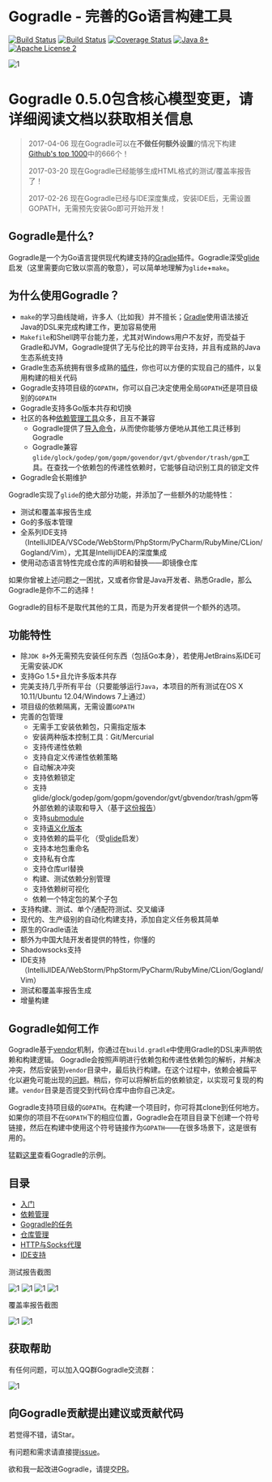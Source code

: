 # Gogradle - 完善的Go语言构建工具

[![Build Status](https://travis-ci.org/gogradle/gogradle.svg?branch=master)](https://travis-ci.org/gogradle/gogradle)
[![Build Status](https://ci.appveyor.com/api/projects/status/github/gogradle/gogradle?branch=master&svg=true&passingText=windows%20build%20passing&failingText=windows%20build%20failing)](https://ci.appveyor.com/api/projects/status/github/gogradle/gogradle?branch=master&svg=true&passingText=windows%20build%20passing&failingText=windows%20build%20failing)
[![Coverage Status](https://coveralls.io/repos/github/blindpirate/gogradle/badge.svg?branch=master)](https://coveralls.io/github/blindpirate/gogradle?branch=master)
[![Java 8+](https://img.shields.io/badge/java-8+-4c7e9f.svg)](http://java.oracle.com)
[![Apache License 2](https://img.shields.io/badge/license-APL2-blue.svg)](http://www.apache.org/licenses/LICENSE-2.0.txt)

![1](https://raw.githubusercontent.com/blindpirate/gogradle/master/docs/images/go-mini.png)

# Gogradle 0.5.0包含核心模型变更，请详细阅读文档以获取相关信息

> 2017-04-06 现在Gogradle可以在**不做任何额外设置**的情况下构建[Github's top 1000](http://github-rank.com/star?language=Go)中的666个！
>
> 2017-03-20 现在Gogradle已经能够生成HTML格式的测试/覆盖率报告了！
>
> 2017-02-26 现在Gogradle已经与IDE深度集成，安装IDE后，无需设置GOPATH，无需预先安装Go即可开始开发！

## Gogradle是什么?

Gogradle是一个为Go语言提供现代构建支持的[Gradle](https://gradle.org)插件。Gogradle深受[glide](https://github.com/Masterminds/glide)启发（这里需要向它致以崇高的敬意），可以简单地理解为`glide`+`make`。

## 为什么使用Gogradle？

- `make`的学习曲线陡峭，许多人（比如我）并不擅长；[Gradle](https://gradle.org)使用语法接近Java的DSL来完成构建工作，更加容易使用
- `Makefile`和Shell跨平台能力差，尤其对Windows用户不友好，而受益于Gradle和JVM，Gogradle提供了无与伦比的跨平台支持，并且有成熟的Java生态系统支持
- Gradle生态系统拥有很多成熟的[插件](https://plugins.gradle.org)，你也可以方便的实现自己的插件，以复用构建的相关代码
- Gogradle支持项目级的`GOPATH`，你可以自己决定使用全局`GOPATH`还是项目级别的`GOPATH`
- Gogradle支持多Go版本共存和切换
- 社区的各种[依赖管理工具]((https://github.com/blindpirate/report-of-go-package-management-tool))众多，且互不兼容
  - Gogradle提供了[导入命令](./docs/getting-started-cn.md#准备工作)，从而使你能够方便地从其他工具迁移到Gogradle
  - Gogradle兼容`glide/glock/godep/gom/gopm/govendor/gvt/gbvendor/trash/gpm`工具。在查找一个依赖包的传递性依赖时，它能够自动识别工具的锁定文件
- Gogradle会长期维护

Gogradle实现了`glide`的绝大部分功能，并添加了一些额外的功能特性：

- 测试和覆盖率报告生成
- Go的多版本管理
- 全系列IDE支持（IntelliJIDEA/VSCode/WebStorm/PhpStorm/PyCharm/RubyMine/CLion/Gogland/Vim），尤其是IntellijIDEA的深度集成
- 使用动态语言特性完成仓库的声明和替换——即镜像仓库

如果你曾被上述问题之一困扰，又或者你曾是Java开发者、熟悉Gradle，那么Gogradle是你不二的选择！

Gogradle的目标不是取代其他的工具，而是为开发者提供一个额外的选项。

## 功能特性

- 除`JDK 8+`外无需预先安装任何东西（包括Go本身），若使用JetBrains系IDE可无需安装JDK
- 支持Go 1.5+且允许多版本共存
- 完美支持几乎所有平台（只要能够运行`Java`，本项目的所有测试在OS X 10.11/Ubuntu 12.04/Windows 7上通过）
- 项目级的依赖隔离，无需设置`GOPATH`
- 完善的包管理
  - 无需手工安装依赖包，只需指定版本
  - 安装两种版本控制工具：Git/Mercurial
  - 支持传递性依赖
  - 支持自定义传递性依赖策略
  - 自动解决冲突 
  - 支持依赖锁定
  - 支持glide/glock/godep/gom/gopm/govendor/gvt/gbvendor/trash/gpm等外部依赖的读取和导入（基于[这份报告](https://github.com/blindpirate/report-of-go-package-management-tool)）
  - 支持[submodule](https://git-scm.com/book/zh/v2/Git-%E5%B7%A5%E5%85%B7-%E5%AD%90%E6%A8%A1%E5%9D%97)
  - 支持[语义化版本](http://semver.org/)
  - 支持依赖的扁平化 （受[glide](https://github.com/Masterminds/glide)启发）
  - 支持本地包重命名
  - 支持私有仓库
  - 支持仓库url替换
  - 构建、测试依赖分别管理
  - 支持依赖树可视化
  - 依赖一个特定包的某个子包
- 支持构建、测试、单个/通配符测试、交叉编译  
- 现代的、生产级别的自动化构建支持，添加自定义任务极其简单
- 原生的Gradle语法
- 额外为中国大陆开发者提供的特性，你懂的
- Shadowsocks支持
- IDE支持（IntelliJIDEA/WebStorm/PhpStorm/PyCharm/RubyMine/CLion/Gogland/Vim）
- 测试和覆盖率报告生成
- 增量构建

## Gogradle如何工作

Gogradle基于[vendor](https://docs.google.com/document/d/1Bz5-UB7g2uPBdOx-rw5t9MxJwkfpx90cqG9AFL0JAYo)机制，你通过在`build.gradle`中使用Gradle的DSL来声明依赖和构建逻辑。
Gogradle会按照声明进行依赖包和传递性依赖包的解析，并解决冲突，然后安装到`vendor`目录中，最后执行构建。在这个过程中，依赖会被扁平化以避免可能出现的[问题](https://github.com/blindpirate/golang-broken-vendor)。稍后，你可以将解析后的依赖锁定，以实现可复现的构建。`vendor`目录是否提交到代码仓库中由你自己决定。

Gogradle支持项目级的`GOPATH`。在构建一个项目时，你可将其clone到任何地方。如果你的项目不在`GOPATH`下的相应位置，Gogradle会在项目目录下创建一个符号链接，然后在构建中使用这个符号链接作为`GOPATH`——在很多场景下，这是很有用的。

猛戳[这里](https://github.com/gogradle/samples)查看Gogradle的示例。

## 目录

- [入门](./docs/getting-started-cn.md)
- [依赖管理](./docs/dependency-management-cn.md)
- [Gogradle的任务](./docs/tasks-cn.md)
- [仓库管理](./docs/repository-management-cn.md)
- [HTTP与Socks代理](./docs/proxy-cn.md)
- [IDE支持](./docs/ide-cn.md)

测试报告截图

![1](https://raw.githubusercontent.com/blindpirate/gogradle/master/docs/images/index.png)
![1](https://raw.githubusercontent.com/blindpirate/gogradle/master/docs/images/classes.png)
![1](https://raw.githubusercontent.com/blindpirate/gogradle/master/docs/images/packages.png)
![1](https://raw.githubusercontent.com/blindpirate/gogradle/master/docs/images/failedtest.png)

覆盖率报告截图

![1](https://raw.githubusercontent.com/blindpirate/gogradle/master/docs/images/coverage.png)
![1](https://raw.githubusercontent.com/blindpirate/gogradle/master/docs/images/coveragepackage.png)

## 获取帮助

有任何问题，可以加入QQ群Gogradle交流群：

![1](https://raw.githubusercontent.com/blindpirate/gogradle/master/docs/images/group.png)

## 向Gogradle贡献提出建议或贡献代码

若觉得不错，请Star。

有问题和需求请直接提[issue](https://github.com/blindpirate/gogradle/issues/new)。

欲和我一起改进Gogradle，请提交[PR](https://github.com/blindpirate/gogradle/pulls)。





